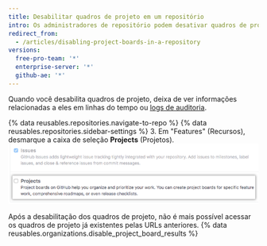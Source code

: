 ```yaml
---
title: Desabilitar quadros de projeto em um repositório
intro: Os administradores de repositório podem desativar quadros de projeto de um repositório se você ou sua equipe gerenciam o trabalho de forma diferente.
redirect_from:
  - /articles/disabling-project-boards-in-a-repository
versions:
  free-pro-team: '*'
  enterprise-server: '*'
  github-ae: '*'
---
```


Quando você desabilita quadros de projeto, deixa de ver informações relacionadas a eles em linhas do tempo ou [logs de auditoria](/articles/reviewing-your-security-log/).

{% data reusables.repositories.navigate-to-repo %}
{% data reusables.repositories.sidebar-settings %}
3. Em "Features" (Recursos), desmarque a caixa de seleção **Projects** (Projetos). ![Caixa de seleção Remove Projects (Remover projetos)](/assets/images/help/projects/disable-projects-checkbox.png)

Após a desabilitação dos quadros de projeto, não é mais possível acessar os quadros de projeto já existentes pelas URLs anteriores. {% data reusables.organizations.disable_project_board_results %}
